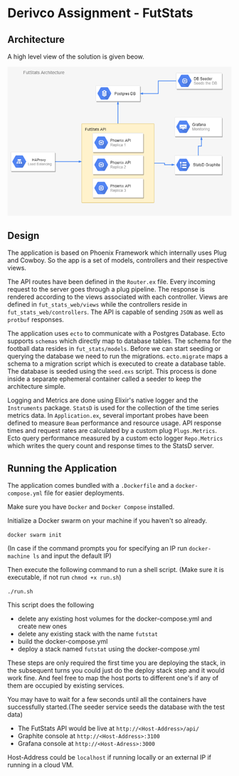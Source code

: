 # Derivco Assignment - FutStats

## Architecture

A high level view of the solution is given beow.

![](architecture.png)

## Design

The application is based on Phoenix Framework which internally uses Plug and Cowboy. So the app is a set of models, controllers and their respective views.

The API routes have been defined in the `Router.ex` file. Every incoming request to the server goes through a plug pipeline. The response is rendered according to the views associated with each controller. Views are defined in `fut_stats_web/views` while the controllers reside in `fut_stats_web/controllers`. The API is capable of sending `JSON` as well as `protbuf` responses.

The application uses `ecto` to communicate with a Postgres Database. Ecto supports `schemas` which directly map to database tables. The schema for the football data resides in `fut_stats/models`.
Before we can start seeding or querying the database we need to run the migrations. `ecto.migrate` maps a schema to a migration script which is executed to create a database table. The database is seeded using the `seed.exs` script. This process is done inside a separate ephemeral container called a seeder to keep the architecture simple.

Logging and Metrics are done using Elixir's native logger and the `Instruments` package. `StatsD` is used for the collection of the time series metrics data. In `Application.ex`, several important probes have been defined to measure `Beam` performance and resource usage. API response times and request rates are calculated by a custom plug `Plugs.Metrics`. Ecto query performance measured by a custom ecto logger `Repo.Metrics` which writes the query count and response times to the StatsD server.


## Running the Application

The application comes bundled with a `.Dockerfile` and a `docker-compose.yml` file for easier deployments.

Make sure you have `Docker` and `Docker Compose` installed.

Initialize a Docker swarm on your machine if you haven't so already.

`docker swarm init`

(In case if the command prompts you for specifying an IP run `docker-machine ls` and input the default IP)

 Then execute the following command to run a shell script. (Make sure it is executable, if not run `chmod +x run.sh`)

`./run.sh`

This script does the following

- delete any existing host volumes for the docker-compose.yml and create new ones
- delete any existing stack with the name `futstat`
- build the docker-compose.yml
- deploy a stack named `futstat` using the docker-compose.yml

These steps are only required the first time you are deploying the stack, in the subsequent turns you could just do the deploy stack step and it would work fine. And feel free to map the host ports to different one's if any of them are occupied by existing services.

You may have to wait for a few seconds until all the containers have successfully started.(The seeder service seeds the database with the test data)

- The FutStats API would be live at `http://<Host-Address>/api/`
- Graphite console at `http://<Host-Address>:3100`
- Grafana console at `http://<Host-Adress>:3000`

Host-Address could be `localhost` if running locally or an external IP if running in a cloud VM.
